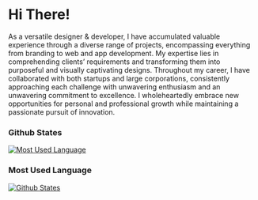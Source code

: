 # Hi There! 

As a versatile designer & developer, I have accumulated valuable experience through a diverse range of projects, encompassing everything from branding to web and app development. My expertise lies in comprehending clients’ requirements and transforming them into purposeful and visually captivating designs. Throughout my career, I have collaborated with both startups and large corporations, consistently approaching each challenge with unwavering enthusiasm and an unwavering commitment to excellence. I wholeheartedly embrace new opportunities for personal and professional growth while maintaining a passionate pursuit of innovation.

### Github States

[![Most Used Language](https://github-readme-stats.vercel.app/api?username=zaheralmajed&show=reviews,discussions_started,discussions_answered,prs_merged,prs_merged_percentage&show_icons=true&bg_color=fbfcfc&card_width=1080)](https://github.com/zaheralmajed)


### Most Used Language

  [![Github States](https://github-readme-stats.vercel.app/api/top-langs/?username=zaheralmajed&langs_count=20&card_width=1080&hide_title=true&show_icons=true&bg_color=fbfcfc)](https://github.com/zaheralmajed)


